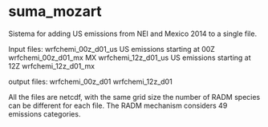 # suma_mozart

Sistema for adding US emissions from NEI and Mexico 2014 to
a single file.

Input files:
	wrfchemi_00z_d01_us	US emissions starting at 00Z
	wrfchemi_00z_d01_mx	MX
	wrfchemi_12z_d01_us	US emissions starting at 12Z
	wrfchemi_12z_d01_mx

output files:
	wrfchemi_00z_d01
	wrfchemi_12z_d01
	
All the files are netcdf, with the same grid size the number of
RADM species can be different for each file. The RADM  mechanism 
considers 49 emissions categories.

